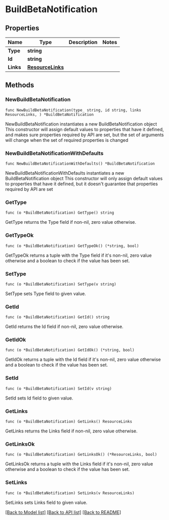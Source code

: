 # BuildBetaNotification

## Properties

Name | Type | Description | Notes
------------ | ------------- | ------------- | -------------
**Type** | **string** |  | 
**Id** | **string** |  | 
**Links** | [**ResourceLinks**](ResourceLinks.md) |  | 

## Methods

### NewBuildBetaNotification

`func NewBuildBetaNotification(type_ string, id string, links ResourceLinks, ) *BuildBetaNotification`

NewBuildBetaNotification instantiates a new BuildBetaNotification object
This constructor will assign default values to properties that have it defined,
and makes sure properties required by API are set, but the set of arguments
will change when the set of required properties is changed

### NewBuildBetaNotificationWithDefaults

`func NewBuildBetaNotificationWithDefaults() *BuildBetaNotification`

NewBuildBetaNotificationWithDefaults instantiates a new BuildBetaNotification object
This constructor will only assign default values to properties that have it defined,
but it doesn't guarantee that properties required by API are set

### GetType

`func (o *BuildBetaNotification) GetType() string`

GetType returns the Type field if non-nil, zero value otherwise.

### GetTypeOk

`func (o *BuildBetaNotification) GetTypeOk() (*string, bool)`

GetTypeOk returns a tuple with the Type field if it's non-nil, zero value otherwise
and a boolean to check if the value has been set.

### SetType

`func (o *BuildBetaNotification) SetType(v string)`

SetType sets Type field to given value.


### GetId

`func (o *BuildBetaNotification) GetId() string`

GetId returns the Id field if non-nil, zero value otherwise.

### GetIdOk

`func (o *BuildBetaNotification) GetIdOk() (*string, bool)`

GetIdOk returns a tuple with the Id field if it's non-nil, zero value otherwise
and a boolean to check if the value has been set.

### SetId

`func (o *BuildBetaNotification) SetId(v string)`

SetId sets Id field to given value.


### GetLinks

`func (o *BuildBetaNotification) GetLinks() ResourceLinks`

GetLinks returns the Links field if non-nil, zero value otherwise.

### GetLinksOk

`func (o *BuildBetaNotification) GetLinksOk() (*ResourceLinks, bool)`

GetLinksOk returns a tuple with the Links field if it's non-nil, zero value otherwise
and a boolean to check if the value has been set.

### SetLinks

`func (o *BuildBetaNotification) SetLinks(v ResourceLinks)`

SetLinks sets Links field to given value.



[[Back to Model list]](../README.md#documentation-for-models) [[Back to API list]](../README.md#documentation-for-api-endpoints) [[Back to README]](../README.md)


